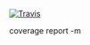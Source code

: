 [![Travis][build-badge]][build]

[build-badge]: https://img.shields.io/travis/K1ng-Arthur/E1.12/master.png?style=flat-square

[build]: https://travis-ci.org/K1ng-Arthur/E1.12

coverage report -m